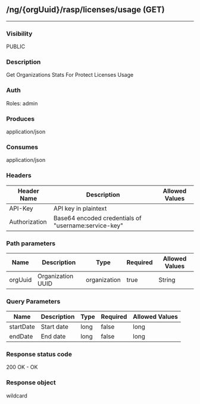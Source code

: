 ## /ng/{orgUuid}/rasp/licenses/usage (GET)
---
### Visibility
PUBLIC
### Description
Get Organizations Stats For Protect Licenses Usage
### Auth
Roles: admin
### Produces
application/json
### Consumes
application/json
### Headers
| Header Name | Description | Allowed Values |
| ----------- | ----------- | ----------- |
| API-Key | API key in plaintext |  |
| Authorization | Base64 encoded credentials of &quot;username:service-key&quot; |  |
### Path parameters
| Name | Description | Type | Required | Allowed Values |
| ----------- | ----------- | ----------- | ----------- | ----------- |
| orgUuid | Organization UUID | organization | true | String |
### Query Parameters
| Name | Description | Type | Required | Allowed Values |
| ----------- | ----------- | ----------- | ----------- | ----------- |
| startDate | Start date | long | false | long |
| endDate | End date | long | false | long |
### Response status code
200 OK - OK
### Response object
wildcard
